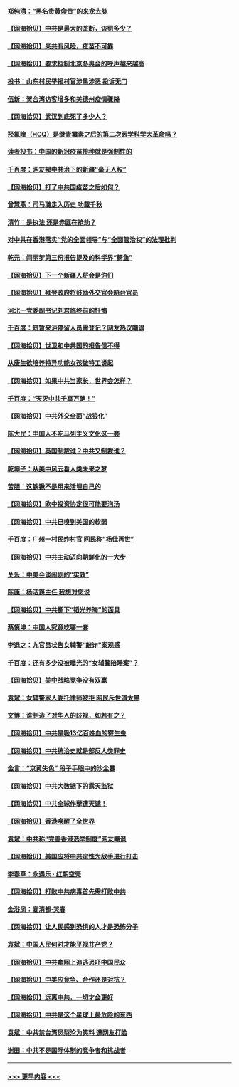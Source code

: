 #### [郑纯清：“黑名贵黄命贵”的来龙去脉](../pages/nsc993/n12875589.md?t=04131052) 
#### [【网海拾贝】中共是最大的垄断，该罚多少？](../pages/nsc993/n12874006.md?t=04131052) 
#### [【网海拾贝】亲共有风险，疫苗不可靠](../pages/nsc993/n12872224.md?t=04131052) 
#### [【网海拾贝】要求抵制北京冬奥会的呼声越来越高](../pages/nsc993/n12868962.md?t=04131052) 
#### [投书：山东村民举报村官涉黑涉恶 投诉无门](../pages/nsc993/n12869726.md?t=04131052) 
#### [伍新：贺台湾访客增多和美德州疫情骤降](../pages/nsc993/n12865651.md?t=04131052) 
#### [【网海拾贝】武汉到底死了多少人？](../pages/nsc993/n12863707.md?t=04131052) 
#### [羟氯喹（HCQ）是继青霉素之后的第二次医学科学大革命吗？](../pages/nsc993/n12638564.md?t=04131052) 
#### [读者投书：中国的新冠疫苗接种就是强制性的](../pages/nsc993/n12859932.md?t=04131052) 
#### [千百度：网友揭中共治下的新疆“毫无人权”](../pages/nsc993/n12858385.md?t=04131052) 
#### [【网海拾贝】打了中共国疫苗之后如何？](../pages/nsc993/n12857866.md?t=04131052) 
#### [曾慧燕：司马璐走入历史 功载千秋](../pages/nsc993/n12856996.md?t=04131052) 
#### [清竹：是执法 还是赤匪在抢劫？](../pages/nsc993/n12856952.md?t=04131052) 
#### [对中共在香港落实“党的全面领导”与“全面管治权”的法理批判](../pages/nsc993/n12856929.md?t=04131052) 
#### [乾元：闫丽梦第三份报告提及的科学界“鳄鱼”](../pages/nsc993/n12855985.md?t=04131052) 
#### [【网海拾贝】下一个新疆人将会是你们](../pages/nsc993/n12855864.md?t=04131052) 
#### [【网海拾贝】拜登政府将鼓励外交官会晤台官员](../pages/nsc993/n12853615.md?t=04131052) 
#### [河北一党委副书记刘君临终前的忏悔](../pages/nsc993/n12849420.md?t=04131052) 
#### [千百度：短暂来沪停留人员需登记？网友热议嘲讽](../pages/nsc993/n12853497.md?t=04131052) 
#### [【网海拾贝】世卫和中共国的报告信不得](../pages/nsc993/n12850902.md?t=04131052) 
#### [从康生欲培养特异功能女孩做特工说起](../pages/nsc993/n12849289.md?t=04131052) 
#### [【网海拾贝】如果中共当家长，世界会怎样？](../pages/nsc993/n12848436.md?t=04131052) 
#### [千百度：“天灭中共千真万确！”](../pages/nsc993/n12845659.md?t=04131052) 
#### [【网海拾贝】中共外交全面“战狼化”](../pages/nsc993/n12845607.md?t=04131052) 
#### [陈大民：中国人不吃马列主义文化这一套](../pages/nsc993/n12842496.md?t=04131052) 
#### [【网海拾贝】英国制裁谁？中共又制裁谁？](../pages/nsc993/n12840909.md?t=04131052) 
#### [乾坤子：从美中风云看人类未来之梦](../pages/nsc993/n12840590.md?t=04131052) 
#### [苦胆：这铁锹不是用来活埋自己的](../pages/nsc993/n12839512.md?t=04131052) 
#### [【网海拾贝】欧中投资协定很可能要泡汤](../pages/nsc993/n12835122.md?t=04131052) 
#### [【网海拾贝】中共已嗅到美国的软弱](../pages/nsc993/n12832411.md?t=04131052) 
#### [千百度：广州一村民炸村官 网民称“杨佳再世”](../pages/nsc993/n12832380.md?t=04131052) 
#### [【网海拾贝】中共主动迈向朝鲜化的一大步](../pages/nsc993/n12829887.md?t=04131052) 
#### [关乐：中美会谈闹剧的“实效”](../pages/nsc993/n12826698.md?t=04131052) 
#### [陈康：杨洁篪主任  我想对您说](../pages/nsc993/n12826609.md?t=04131052) 
#### [【网海拾贝】中共撕下“韬光养晦”的面具](../pages/nsc993/n12826459.md?t=04131052) 
#### [蔡慎坤：中国人究竟吃哪一套](../pages/nsc993/n12826010.md?t=04131052) 
#### [李退之：九官员状告女辅警“敲诈”案观感](../pages/nsc993/n12823984.md?t=04131052) 
#### [千百度：还有多少没被曝光的“女辅警陪睡案”？](../pages/nsc993/n12822136.md?t=04131052) 
#### [【网海拾贝】美中战略竞争没有双赢](../pages/nsc993/n12822105.md?t=04131052) 
#### [袁斌：女辅警家人委托律师被拒 网民斥世道太黑](../pages/nsc993/n12822004.md?t=04131052) 
#### [文博：谁制造了对华人的歧视，如若有之？](../pages/nsc993/n12821635.md?t=04131052) 
#### [【网海拾贝】中共是吸13亿百姓血的寄生虫](../pages/nsc993/n12819191.md?t=04131052) 
#### [【网海拾贝】中共统治史就是部反人类罪史](../pages/nsc993/n12816738.md?t=04131052) 
#### [金言：“京黄失色” 段子手眼中的沙尘暴](../pages/nsc993/n12815700.md?t=04131052) 
#### [【网海拾贝】中共大数据下的露天监狱](../pages/nsc993/n12811075.md?t=04131052) 
#### [【网海拾贝】中共全球作孽遭天谴！](../pages/nsc993/n12810258.md?t=04131052) 
#### [【网海拾贝】香港唤醒了全世界](../pages/nsc993/n12809100.md?t=04131052) 
#### [袁斌：中共称“完善香港选举制度”网友嘲讽](../pages/nsc993/n12808994.md?t=04131052) 
#### [【网海拾贝】美国应将中共定性为敌手进行打击](../pages/nsc993/n12806870.md?t=04131052) 
#### [李春草：永遇乐 · 红朝空壳](../pages/nsc993/n12805365.md?t=04131052) 
#### [【网海拾贝】打败中共病毒首先需打败中共](../pages/nsc993/n12803930.md?t=04131052) 
#### [金浴凤：宴清都‧哭春](../pages/nsc993/n12801601.md?t=04131052) 
#### [【网海拾贝】让人民感到恐惧的人才是恐怖分子](../pages/nsc993/n12799347.md?t=04131052) 
#### [袁斌：中国人民何时才能平视共产党？](../pages/nsc993/n12799306.md?t=04131052) 
#### [【网海拾贝】中共拿网上追逃恐吓中国民众](../pages/nsc993/n12796905.md?t=04131052) 
#### [【网海拾贝】中美应竞争、合作还是对抗？](../pages/nsc993/n12794675.md?t=04131052) 
#### [【网海拾贝】远离中共，一切才会更好](../pages/nsc993/n12793572.md?t=04131052) 
#### [【网海拾贝】中共是这个星球上最危险的东西](../pages/nsc993/n12791400.md?t=04131052) 
#### [袁斌：中共禁台湾凤梨沦为笑料 遭网友打脸](../pages/nsc993/n12791335.md?t=04131052) 
#### [谢田：中共不是国际体制的竞争者和挑战者](../pages/nsc993/n12791212.md?t=04131052) 

----
#### [ >>> 更早内容 <<< ](../indexes/nsc993-earlier.md)
